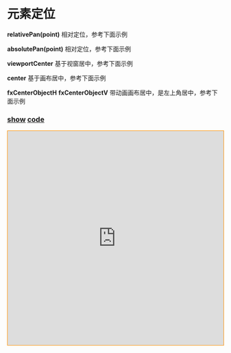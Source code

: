 # 元素定位

**relativePan(point)** 相对定位，参考下面示例

**absolutePan(point)** 相对定位，参考下面示例

**viewportCenter** 基于视窗居中，参考下面示例

**center** 基于画布居中，参考下面示例

**fxCenterObjectH** **fxCenterObjectV** 带动画画布居中，是左上角居中，参考下面示例

### [**show**](https://zhuanwan.github.io/web/fabric/元素操作/元素定位1)  [**code**](https://github.com/zhuanwan/web/blob/mater/src/pages/fabric/元素操作/元素定位1.jsx)

<iframe height=500 width='100%' style="border: 1px solid #ff9000" frameborder=1 allowfullscreen="true" src="https://zhuanwan.github.io/web/fabric/元素操作/元素定位1">  
 </iframe>

